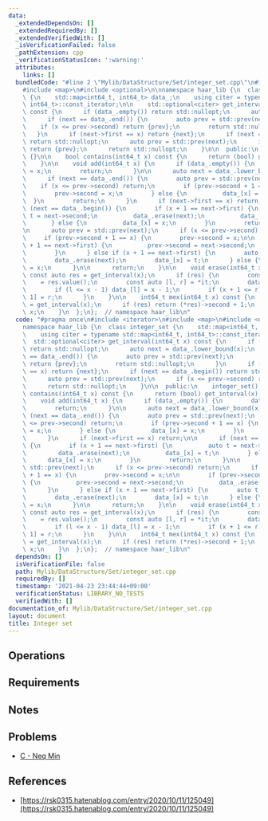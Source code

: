 ```yaml
---
data:
  _extendedDependsOn: []
  _extendedRequiredBy: []
  _extendedVerifiedWith: []
  _isVerificationFailed: false
  _pathExtension: cpp
  _verificationStatusIcon: ':warning:'
  attributes:
    links: []
  bundledCode: "#line 2 \"Mylib/DataStructure/Set/integer_set.cpp\"\n#include <iterator>\n\
    #include <map>\n#include <optional>\n\nnamespace haar_lib {\n  class integer_set\
    \ {\n    std::map<int64_t, int64_t> data_;\n    using citer = typename std::map<int64_t,\
    \ int64_t>::const_iterator;\n\n    std::optional<citer> get_interval(int64_t x)\
    \ const {\n      if (data_.empty()) return std::nullopt;\n      auto next = data_.lower_bound(x);\n\
    \      if (next == data_.end()) {\n        auto prev = std::prev(next);\n    \
    \    if (x <= prev->second) return {prev};\n        return std::nullopt;\n   \
    \   }\n      if (next->first == x) return {next};\n      if (next == data_.begin())\
    \ return std::nullopt;\n      auto prev = std::prev(next);\n      if (x <= prev->second)\
    \ return {prev};\n      return std::nullopt;\n    }\n\n  public:\n    integer_set()\
    \ {}\n\n    bool contains(int64_t x) const {\n      return (bool) get_interval(x);\n\
    \    }\n\n    void add(int64_t x) {\n      if (data_.empty()) {\n        data_[x]\
    \ = x;\n        return;\n      }\n\n      auto next = data_.lower_bound(x);\n\
    \      if (next == data_.end()) {\n        auto prev = std::prev(next);\n    \
    \    if (x <= prev->second) return;\n        if (prev->second + 1 == x) {\n  \
    \        prev->second = x;\n        } else {\n          data_[x] = x;\n      \
    \  }\n        return;\n      }\n      if (next->first == x) return;\n\n      if\
    \ (next == data_.begin()) {\n        if (x + 1 == next->first) {\n          auto\
    \ t = next->second;\n          data_.erase(next);\n          data_[x] = t;\n \
    \       } else {\n          data_[x] = x;\n        }\n        return;\n      }\n\
    \n      auto prev = std::prev(next);\n      if (x <= prev->second) return;\n \
    \     if (prev->second + 1 == x) {\n        prev->second = x;\n\n        if (prev->second\
    \ + 1 == next->first) {\n          prev->second = next->second;\n          data_.erase(next);\n\
    \        }\n      } else if (x + 1 == next->first) {\n        auto t = next->second;\n\
    \        data_.erase(next);\n        data_[x] = t;\n      } else {\n        data_[x]\
    \ = x;\n      }\n\n      return;\n    }\n\n    void erase(int64_t x) {\n     \
    \ const auto res = get_interval(x);\n      if (res) {\n        const auto it \
    \    = res.value();\n        const auto [l, r] = *it;\n        data_.erase(it);\n\
    \        if (l <= x - 1) data_[l] = x - 1;\n        if (x + 1 <= r) data_[x +\
    \ 1] = r;\n      }\n    }\n\n    int64_t mex(int64_t x) const {\n      auto res\
    \ = get_interval(x);\n      if (res) return (*res)->second + 1;\n      return\
    \ x;\n    }\n  };\n};  // namespace haar_lib\n"
  code: "#pragma once\n#include <iterator>\n#include <map>\n#include <optional>\n\n\
    namespace haar_lib {\n  class integer_set {\n    std::map<int64_t, int64_t> data_;\n\
    \    using citer = typename std::map<int64_t, int64_t>::const_iterator;\n\n  \
    \  std::optional<citer> get_interval(int64_t x) const {\n      if (data_.empty())\
    \ return std::nullopt;\n      auto next = data_.lower_bound(x);\n      if (next\
    \ == data_.end()) {\n        auto prev = std::prev(next);\n        if (x <= prev->second)\
    \ return {prev};\n        return std::nullopt;\n      }\n      if (next->first\
    \ == x) return {next};\n      if (next == data_.begin()) return std::nullopt;\n\
    \      auto prev = std::prev(next);\n      if (x <= prev->second) return {prev};\n\
    \      return std::nullopt;\n    }\n\n  public:\n    integer_set() {}\n\n    bool\
    \ contains(int64_t x) const {\n      return (bool) get_interval(x);\n    }\n\n\
    \    void add(int64_t x) {\n      if (data_.empty()) {\n        data_[x] = x;\n\
    \        return;\n      }\n\n      auto next = data_.lower_bound(x);\n      if\
    \ (next == data_.end()) {\n        auto prev = std::prev(next);\n        if (x\
    \ <= prev->second) return;\n        if (prev->second + 1 == x) {\n          prev->second\
    \ = x;\n        } else {\n          data_[x] = x;\n        }\n        return;\n\
    \      }\n      if (next->first == x) return;\n\n      if (next == data_.begin())\
    \ {\n        if (x + 1 == next->first) {\n          auto t = next->second;\n \
    \         data_.erase(next);\n          data_[x] = t;\n        } else {\n    \
    \      data_[x] = x;\n        }\n        return;\n      }\n\n      auto prev =\
    \ std::prev(next);\n      if (x <= prev->second) return;\n      if (prev->second\
    \ + 1 == x) {\n        prev->second = x;\n\n        if (prev->second + 1 == next->first)\
    \ {\n          prev->second = next->second;\n          data_.erase(next);\n  \
    \      }\n      } else if (x + 1 == next->first) {\n        auto t = next->second;\n\
    \        data_.erase(next);\n        data_[x] = t;\n      } else {\n        data_[x]\
    \ = x;\n      }\n\n      return;\n    }\n\n    void erase(int64_t x) {\n     \
    \ const auto res = get_interval(x);\n      if (res) {\n        const auto it \
    \    = res.value();\n        const auto [l, r] = *it;\n        data_.erase(it);\n\
    \        if (l <= x - 1) data_[l] = x - 1;\n        if (x + 1 <= r) data_[x +\
    \ 1] = r;\n      }\n    }\n\n    int64_t mex(int64_t x) const {\n      auto res\
    \ = get_interval(x);\n      if (res) return (*res)->second + 1;\n      return\
    \ x;\n    }\n  };\n};  // namespace haar_lib\n"
  dependsOn: []
  isVerificationFile: false
  path: Mylib/DataStructure/Set/integer_set.cpp
  requiredBy: []
  timestamp: '2021-04-23 23:44:44+09:00'
  verificationStatus: LIBRARY_NO_TESTS
  verifiedWith: []
documentation_of: Mylib/DataStructure/Set/integer_set.cpp
layout: document
title: Integer set
---
```


## Operations

## Requirements

## Notes

## Problems

- [C - Neq Min](https://atcoder.jp/contests/hhkb2020/tasks/hhkb2020_c)

## References

- [https://rsk0315.hatenablog.com/entry/2020/10/11/125049](https://rsk0315.hatenablog.com/entry/2020/10/11/125049)
